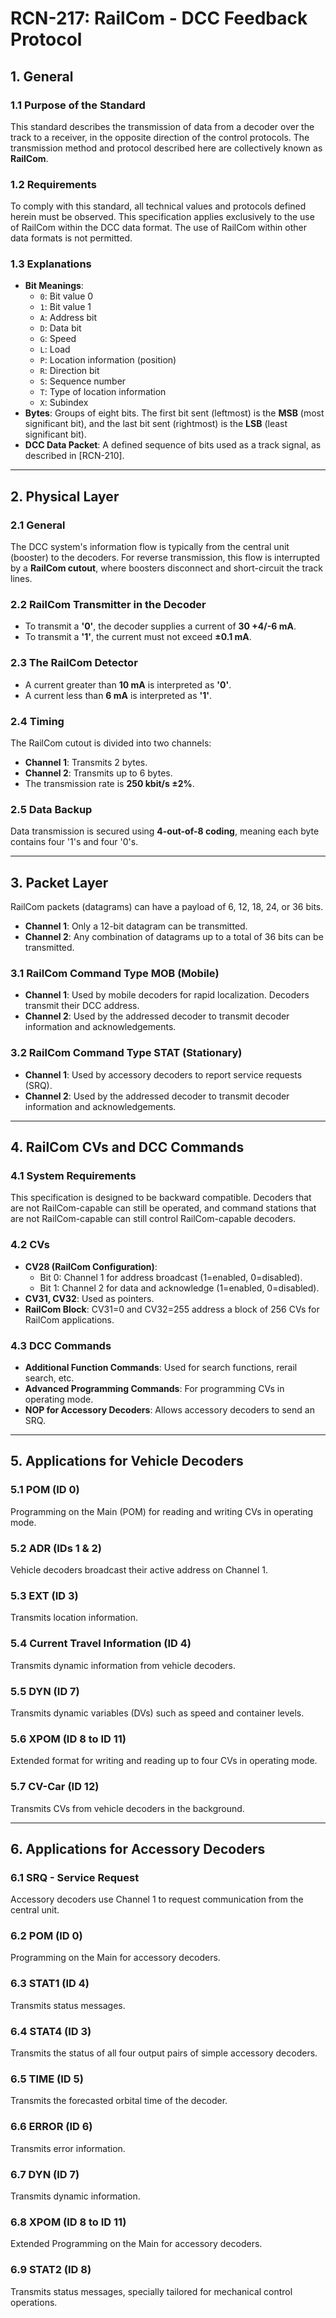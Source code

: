 # RCN-217: RailCom - DCC Feedback Protocol

## 1. General

### 1.1 Purpose of the Standard
This standard describes the transmission of data from a decoder over the track to a receiver, in the opposite direction of the control protocols. The transmission method and protocol described here are collectively known as **RailCom**.

### 1.2 Requirements
To comply with this standard, all technical values and protocols defined herein must be observed. This specification applies exclusively to the use of RailCom within the DCC data format. The use of RailCom within other data formats is not permitted.

### 1.3 Explanations
- **Bit Meanings**:
  - `0`: Bit value 0
  - `1`: Bit value 1
  - `A`: Address bit
  - `D`: Data bit
  - `G`: Speed
  - `L`: Load
  - `P`: Location information (position)
  - `R`: Direction bit
  - `S`: Sequence number
  - `T`: Type of location information
  - `X`: Subindex
- **Bytes**: Groups of eight bits. The first bit sent (leftmost) is the **MSB** (most significant bit), and the last bit sent (rightmost) is the **LSB** (least significant bit).
- **DCC Data Packet**: A defined sequence of bits used as a track signal, as described in [RCN-210].

---

## 2. Physical Layer

### 2.1 General
The DCC system's information flow is typically from the central unit (booster) to the decoders. For reverse transmission, this flow is interrupted by a **RailCom cutout**, where boosters disconnect and short-circuit the track lines.

### 2.2 RailCom Transmitter in the Decoder
- To transmit a **'0'**, the decoder supplies a current of **30 +4/-6 mA**.
- To transmit a **'1'**, the current must not exceed **±0.1 mA**.

### 2.3 The RailCom Detector
- A current greater than **10 mA** is interpreted as **'0'**.
- A current less than **6 mA** is interpreted as **'1'**.

### 2.4 Timing
The RailCom cutout is divided into two channels:
- **Channel 1**: Transmits 2 bytes.
- **Channel 2**: Transmits up to 6 bytes.
- The transmission rate is **250 kbit/s ±2%**.

### 2.5 Data Backup
Data transmission is secured using **4-out-of-8 coding**, meaning each byte contains four '1's and four '0's.

---

## 3. Packet Layer

RailCom packets (datagrams) can have a payload of 6, 12, 18, 24, or 36 bits.
- **Channel 1**: Only a 12-bit datagram can be transmitted.
- **Channel 2**: Any combination of datagrams up to a total of 36 bits can be transmitted.

### 3.1 RailCom Command Type MOB (Mobile)
- **Channel 1**: Used by mobile decoders for rapid localization. Decoders transmit their DCC address.
- **Channel 2**: Used by the addressed decoder to transmit decoder information and acknowledgements.

### 3.2 RailCom Command Type STAT (Stationary)
- **Channel 1**: Used by accessory decoders to report service requests (SRQ).
- **Channel 2**: Used by the addressed decoder to transmit decoder information and acknowledgements.

---

## 4. RailCom CVs and DCC Commands

### 4.1 System Requirements
This specification is designed to be backward compatible. Decoders that are not RailCom-capable can still be operated, and command stations that are not RailCom-capable can still control RailCom-capable decoders.

### 4.2 CVs
- **CV28 (RailCom Configuration)**:
  - Bit 0: Channel 1 for address broadcast (1=enabled, 0=disabled).
  - Bit 1: Channel 2 for data and acknowledge (1=enabled, 0=disabled).
- **CV31, CV32**: Used as pointers.
- **RailCom Block**: CV31=0 and CV32=255 address a block of 256 CVs for RailCom applications.

### 4.3 DCC Commands
- **Additional Function Commands**: Used for search functions, rerail search, etc.
- **Advanced Programming Commands**: For programming CVs in operating mode.
- **NOP for Accessory Decoders**: Allows accessory decoders to send an SRQ.

---

## 5. Applications for Vehicle Decoders

### 5.1 POM (ID 0)
Programming on the Main (POM) for reading and writing CVs in operating mode.

### 5.2 ADR (IDs 1 & 2)
Vehicle decoders broadcast their active address on Channel 1.

### 5.3 EXT (ID 3)
Transmits location information.

### 5.4 Current Travel Information (ID 4)
Transmits dynamic information from vehicle decoders.

### 5.5 DYN (ID 7)
Transmits dynamic variables (DVs) such as speed and container levels.

### 5.6 XPOM (ID 8 to ID 11)
Extended format for writing and reading up to four CVs in operating mode.

### 5.7 CV-Car (ID 12)
Transmits CVs from vehicle decoders in the background.

---

## 6. Applications for Accessory Decoders

### 6.1 SRQ - Service Request
Accessory decoders use Channel 1 to request communication from the central unit.

### 6.2 POM (ID 0)
Programming on the Main for accessory decoders.

### 6.3 STAT1 (ID 4)
Transmits status messages.

### 6.4 STAT4 (ID 3)
Transmits the status of all four output pairs of simple accessory decoders.

### 6.5 TIME (ID 5)
Transmits the forecasted orbital time of the decoder.

### 6.6 ERROR (ID 6)
Transmits error information.

### 6.7 DYN (ID 7)
Transmits dynamic information.

### 6.8 XPOM (ID 8 to ID 11)
Extended Programming on the Main for accessory decoders.

### 6.9 STAT2 (ID 8)
Transmits status messages, specially tailored for mechanical control operations.
